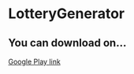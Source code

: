 # LotteryGenerator

## You can download on...
[Google Play link](https://play.google.com/store/apps/details?id=com.bonustrack02.lotterygenerator)
